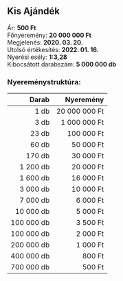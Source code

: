 ## Kis Ajándék

Ár: **500 Ft**<br/>
Főnyeremény: **20 000 000 Ft**<br/>
Megjelenés: **2020. 03. 20.**<br/>
Utolsó értékesítés: **2022. 01. 16.**<br/>
Nyerési esély: **1:3,28**<br/>
Kibocsátott darabszám: **5 000 000 db**<br/>

### Nyereménystruktúra:
Darab|Nyeremény
---:|---:
1 db|20 000 000 Ft
3 db|1 000 000 Ft
23 db|100 000 Ft
60 db|50 000 Ft
170 db|30 000 Ft
1 200 db|20 000 Ft
1 600 db|16 000 Ft
3 000 db|10 000 Ft
7 000 db|6 000 Ft
10 000 db|5 000 Ft
100 000 db|3 500 Ft
100 000 db|2 000 Ft
200 000 db|1 000 Ft
400 000 db|800 Ft
700 000 db|500 Ft
